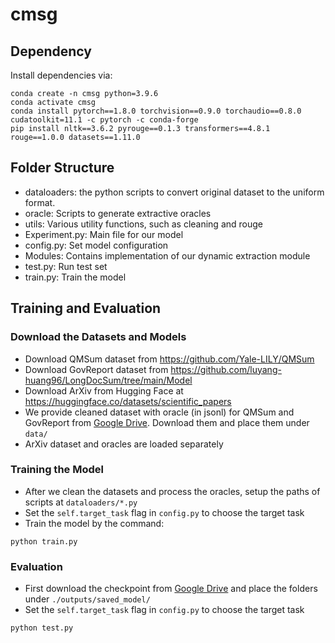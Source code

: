 # cmsg


## Dependency

Install dependencies via:
```
conda create -n cmsg python=3.9.6
conda activate cmsg
conda install pytorch==1.8.0 torchvision==0.9.0 torchaudio==0.8.0 cudatoolkit=11.1 -c pytorch -c conda-forge
pip install nltk==3.6.2 pyrouge==0.1.3 transformers==4.8.1 rouge==1.0.0 datasets==1.11.0
```

## Folder Structure
- dataloaders: the python scripts to convert original dataset to the uniform format.
- oracle: Scripts to generate extractive oracles
- utils: Various utility functions, such as cleaning and rouge
- Experiment.py: Main file for our model
- config.py: Set model configuration
- Modules: Contains implementation of our dynamic extraction module
- test.py: Run test set
- train.py: Train the model

## Training and Evaluation

### Download the Datasets and Models
- Download QMSum dataset from https://github.com/Yale-LILY/QMSum
- Download GovReport dataset from https://github.com/luyang-huang96/LongDocSum/tree/main/Model
- Download ArXiv from Hugging Face at https://huggingface.co/datasets/scientific_papers
- We provide cleaned dataset with oracle (in jsonl) for QMSum and GovReport from [Google Drive](https://drive.google.com/drive/folders/1xWP65_D3jmo2147xAYlfHJGAzXpFSdxR?usp=sharing). Download them and place them under `data/`
- ArXiv dataset and oracles are loaded separately

### Training the Model
- After we clean the datasets and process the oracles, setup the paths of scripts at `dataloaders/*.py`
- Set the `self.target_task` flag in `config.py` to choose the target task
- Train the model by the command: 

```
python train.py
```

### Evaluation
- First download the checkpoint from [Google Drive](https://drive.google.com/drive/folders/1xSYhOB-z9dwKz684yaer3wdXj4ajQnsv?usp=sharing) and place the folders under `./outputs/saved_model/`
- Set the `self.target_task` flag in `config.py` to choose the target task
```
python test.py
```

